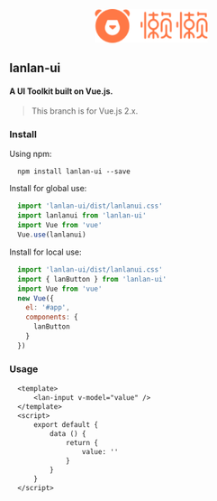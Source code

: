 <p align="center">
    <img width="200" src="./static/img/logo.png">
</p>

## lanlan-ui

#### A UI Toolkit built on Vue.js.

> This branch is for Vue.js 2.x.

### Install

Using npm:
```
  npm install lanlan-ui --save
```

Install for global use:
```js
  import 'lanlan-ui/dist/lanlanui.css'
  import lanlanui from 'lanlan-ui'
  import Vue from 'vue'
  Vue.use(lanlanui)
```

Install for local use:
```js
  import 'lanlan-ui/dist/lanlanui.css'
  import { lanButton } from 'lanlan-ui'
  import Vue from 'vue'
  new Vue({
    el: '#app',
    components: {
      lanButton
    }
  })
```

### Usage
```vue
  <template>
      <lan-input v-model="value" />
  </template>
  <script>
      export default {
          data () {
              return {
                  value: ''
              }
          }
      }
  </script>
```
